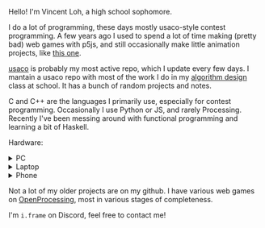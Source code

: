 Hello! I'm Vincent Loh, a high school sophomore.

I do a lot of programming, these days mostly usaco-style contest programming.
A few years ago I used to spend a lot of time making (pretty bad) web games
with p5js, and still occasionally make little animation projects, like
[this one](https://github.com/vmhl87/simple-animation-framework).

[usaco](https://github.com/vmhl87/usaco) is probably my most active repo,
which I update every few days. I mantain a usaco repo with most of the work
I do in my [algorithm design](https://github.com/vmhl87/alg_design) class
at school. It has a bunch of random projects and notes.

C and C++ are the languages I primarily use, especially for contest programming.
Occasionally I use Python or JS, and rarely Processing. Recently I've been
messing around with functional programming and learning a bit of Haskell.

Hardware:

<details><summary>PC</summary>

My desktop is an AMD machine - Ryzen 5 2600 running Ubuntu.
It has a pretty standard setup running Gnome on Ubuntu 22.

I dislike IDEs and primarily use a combination of nvim and tmux.
I may in the future switch to an i3 on Debian setup similar to the
one on my laptop.

![](assets/pc.png)

</details>

<details><summary>Laptop</summary>

My choice of laptop is rather odd - it's a Lenovo ideapad 3 chromebook.

With an Intel Celeron N4020 underclocked to 1.1GHz and Intel integrated
graphics, its performance is far from good. However, combined with a
pretty big battery, it gets a very high SOT. I end up having
to charge once every week or so, despite using it for school.

A few months ago, I ran this laptop in "standard" chromeOS, doing most
of my work in the VT2 virtual terminal emulator (essentially a TTY)
but I recently flashed a UEFI bootloader and installed Debian 12.

Though I have i3 configured, I end up doing the majority of my work
in the TTY, with a combination of nvim, tmux, and w3m.

![](assets/chrono-tty.png)

![](assets/chrono.png)

</details>

<details><summary>Phone</summary>

I use a jailbroken iphone SE (first generation, from 2016) on iOS 13.4.1.
It has the clang toolchain and SDK installed, so I can (and sometimes do)
code on this device.

I am jailbroken with a combination of checkra1n and unc0ver, running the
Elucubratus bootstrap. Though I have Zebra installed, I am weird and
prefer Cydia.

![](assets/phone.png)

I am not very good at Objective-C, but I have written a few tweaks -
for example [radianator](https://github.com/vmhl87/radianator).

</details>

Not a lot of my older projects are on my github. I have various web games
on [OpenProcessing](https://openprocessing.org/user/250345), most in various
stages of completeness.

I'm `i.frame` on Discord, feel free to contact me!
